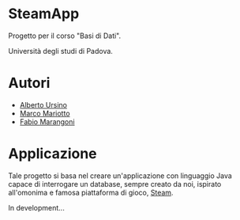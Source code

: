 SteamApp
========
Progetto per il corso "Basi di Dati".

Università degli studi di Padova.

Autori
======
* [Alberto Ursino](https://github.com/AlbertoUrsino)
* [Marco Mariotto](https://github.com/d-u-d-e)
* [Fabio Marangoni](https://github.com/Fabio-Marangoni)

Applicazione
============

Tale progetto si basa nel creare un'applicazione con linguaggio Java
capace di interrogare un database, sempre creato da noi, ispirato all'omonima e famosa piattaforma di gioco, [Steam](https://store.steampowered.com/). 

In development...
